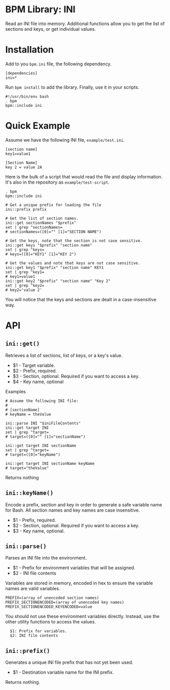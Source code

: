 BPM Library: INI
================

Read an INI file into memory. Additional functions allow you to get the list of sections and keys, or get individual values.


Installation
============

Add to you `bpm.ini` file, the following dependency.

    [dependencies]
    ini=*

Run `bpm install` to add the library. Finally, use it in your scripts.

    #!/usr/bin/env bash
    . bpm
    bpm::include ini


Quick Example
=============

Assume we have the following INI file, `example/test.ini`.

    [section name]
    key1=value1

    [Section Name]
    key 2 = value 2A

Here is the bulk of a script that would read the file and display information. It's also in the repository as `example/test-script`.

    . bpm
    bpm::include ini

    # Get a unique prefix for loading the file
    ini::prefix prefix

    # Get the list of section names.
    ini::get sectionNames "$prefix"
    set | grep ^sectionNames=
    # sectionNames=([0]="" [1]="SECTION NAME")

    # Get the keys, note that the section is not case sensitive.
    ini::get keys "$prefix" "section name"
    set | grep ^keys=
    # keys=([0]="KEY1" [1]="KEY 2")

    # Get the values and note that keys are not case sensitive.
    ini::get key1 "$prefix" "section name" KEY1
    set | grep ^key1=
    # key1=value1
    ini::get key2 "$prefix" "section name" "Key 2"
    set | grep ^key2=
    # key2='value 2'

You will notice that the keys and sections are dealt in a case-insensitive way.


API
===

[//]: # (AUTOGENERATED FROM libini - START)

`ini::get()`
------------

Retrieves a list of sections, list of keys, or a key's value.

* $1 - Target variable.
* $2 - Prefix, required.
* $3 - Section, optional. Required if you want to access a key.
* $4 - Key name, optional

Examples

    # Assume the following INI file:
    #
    # [sectionName]
    # keyName = theValue

    ini::parse INI "$iniFileContents"
    ini::get target INI
    set | grep ^target=
    # target=([0]="" [1]="sectionName")

    ini::get target INI sectionName
    set | grep ^target=
    # target=([0]="keyName")

    ini::get target INI sectionName keyName
    # target="theValue"

Returns nothing


`ini::keyName()`
----------------

Encode a prefix, section and key in order to generate a safe variable name for Bash. All section names and key names are case insensitive.

* $1 - Prefix, required.
* $2 - Section, optional. Required if you want to access a key.
* $3 - Key name, optional.


`ini::parse()`
--------------

Parses an INI file into the environment.

* $1 - Prefix for environment variables that will be assigned.
* $2 - INI file contents

Variables are stored in memory, encoded in hex to ensure the variable names are valid variables.

    PREFIX=(array of unencoded section names)
    PREFIX_SECTIONENCODED=(array of unencoded key names)
    PREFIX_SECTIONENCODED_KEYENCODED=value

You should not use these environment variables directly. Instead, use the other utility functions to access the values.

      $1: Prefix for variables.
      $2: INI file contents


`ini::prefix()`
---------------

Generates a unique INI file prefix that has not yet been used.

* $1 - Destination variable name for the INI prefix.

Returns nothing.

[//]: # (AUTOGENERATED FROM libini - END)
